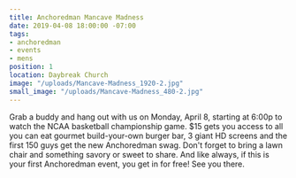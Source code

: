```yaml
---
title: Anchoredman Mancave Madness
date: 2019-04-08 18:00:00 -07:00
tags:
- anchoredman
- events
- mens
position: 1
location: Daybreak Church
image: "/uploads/Mancave-Madness_1920-2.jpg"
small_image: "/uploads/Mancave-Madness_480-2.jpg"
---
```


Grab a buddy and hang out with us on Monday, April 8, starting at 6:00p to watch the NCAA basketball championship game. $15 gets you access to all you can eat gourmet build-your-own burger bar, 3 giant HD screens and the first 150 guys get the new Anchoredman swag. Don't forget to bring a lawn chair and something savory or sweet to share. And like always, if this is your first Anchoredman event, you get in for free! See you there.